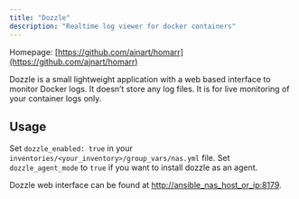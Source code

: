 ```yaml
---
title: "Dozzle"
description: "Realtime log viewer for docker containers"
---
```


Homepage: [https://github.com/ajnart/homarr](https://github.com/ajnart/homarr)

Dozzle is a small lightweight application with a web based interface to monitor Docker logs. It doesn’t store any log files. It is for live monitoring of your container logs only.

## Usage

Set `dozzle_enabled: true` in your `inventories/<your_inventory>/group_vars/nas.yml` file. Set `dozzle_agent_mode` to `true` if you want to install dozzle as an agent.

Dozzle web interface can be found at [http://ansible_nas_host_or_ip:8179](http://ansible_nas_host_or_ip:8179).
